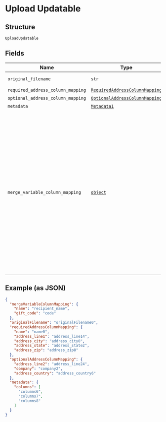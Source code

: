 
# Upload Updatable

## Structure

`UploadUpdatable`

## Fields

| Name | Type | Tags | Description |
|  --- | --- | --- | --- |
| `original_filename` | `str` | Optional | Original filename provided when the upload is created. |
| `required_address_column_mapping` | [`RequiredAddressColumnMapping`](../../doc/models/required-address-column-mapping.md) | Optional | - |
| `optional_address_column_mapping` | [`OptionalAddressColumnMapping`](../../doc/models/optional-address-column-mapping.md) | Optional | - |
| `metadata` | [`Metadata1`](../../doc/models/metadata-1.md) | Optional | - |
| `merge_variable_column_mapping` | [`object`](../../doc/models/object-enum.md) | Optional | The mapping of column headers in your file to the merge variables present in your creative. See our <a href="https://help.lob.com/print-and-mail/building-a-mail-strategy/campaign-or-triggered-sends/campaign-audience-guide#step-3-map-merge-variable-data-if-applicable-7" target="_blank">Campaign Audience Guide</a> for additional details. <br />If a merge variable has the same "name" as a "key" in the `requiredAddressColumnMapping` or `optionalAddressColumnMapping` objects, then they **CANNOT** have a different value in this object. If a different value is provided, then when the campaign is processing it will get overwritten with the mapped value present in the `requiredAddressColumnMapping` or `optionalAddressColumnMapping` objects. If using customized QR code redirect from the Audience file, then a `qr_code_redirect_url` must be mapped to the column header as used in the CSV. |

## Example (as JSON)

```json
{
  "mergeVariableColumnMapping": {
    "name": "recipient_name",
    "gift_code": "code"
  },
  "originalFilename": "originalFilename0",
  "requiredAddressColumnMapping": {
    "name": "name0",
    "address_line1": "address_line14",
    "address_city": "address_city0",
    "address_state": "address_state2",
    "address_zip": "address_zip8"
  },
  "optionalAddressColumnMapping": {
    "address_line2": "address_line24",
    "company": "company2",
    "address_country": "address_country6"
  },
  "metadata": {
    "columns": [
      "columns6",
      "columns7",
      "columns8"
    ]
  }
}
```

